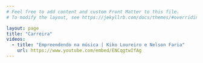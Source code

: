 ```yaml
---
# Feel free to add content and custom Front Matter to this file.
# To modify the layout, see https://jekyllrb.com/docs/themes/#overriding-theme-defaults

layout: page
title: "Carreira"
videos:
  - title: "Empreendendo na música | Kiko Loureiro e Nelson Faria"
    url: https://www.youtube.com/embed/ENCqgtwIfAg
---
```

